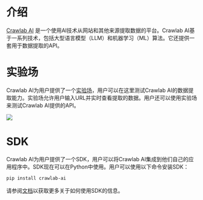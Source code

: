 # 介绍

[Crawlab AI](https://www.crawlab.cn/ai/en) 是一个使用AI技术从网站和其他来源提取数据的平台。Crawlab
AI基于一系列技术，包括大型语言模型（LLM）和机器学习（ML）算法。它还提供一套用于数据提取的API。

# 实验场

Crawlab AI为用户提供了一个[实验场](https://ai.crawlab.io)，用户可以在这里测试Crawlab
AI的数据提取能力。实验场允许用户输入URL并实时查看提取的数据。用户还可以使用实验场来测试Crawlab AI提供的API。

![](https://www.crawlab.cn/_next/image?url=%2F_next%2Fstatic%2Fmedia%2Fai-playground.0978666f.png&w=3840&q=75)

# SDK

Crawlab AI为用户提供了一个SDK，用户可以将Crawlab AI集成到他们自己的应用程序中。SDK现在可以在Python中使用。用户可以使用以下命令安装SDK：

```bash
pip install crawlab-ai
```

请参阅[文档](./sdk.md)以获取更多关于如何使用SDK的信息。